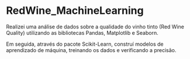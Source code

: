 # RedWine_MachineLearning

Realizei uma análise de dados sobre a qualidade do vinho tinto (Red Wine Quality) utilizando as bibliotecas Pandas, Matplotlib e Seaborn.

Em seguida, através do pacote Scikit-Learn, construí modelos de aprendizado de máquina, treinando os dados e verificando a precisão.
